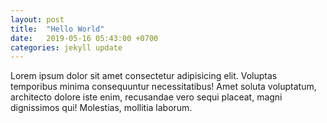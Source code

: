 ```yaml
---
layout: post
title:  "Hello World"
date:   2019-05-16 05:43:00 +0700
categories: jekyll update
---
```

Lorem ipsum dolor sit amet consectetur adipisicing elit. Voluptas temporibus minima consequuntur necessitatibus! Amet soluta voluptatum, architecto dolore iste enim, recusandae vero sequi placeat, magni dignissimos qui! Molestias, mollitia laborum.